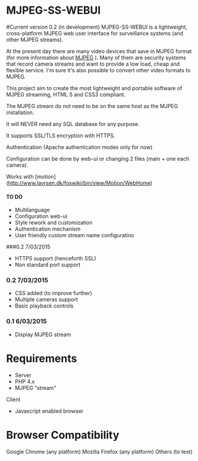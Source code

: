 # MJPEG-SS-WEBUI
#Current version 0.2 (in development)
MJPEG-SS-WEBUI is a lightweight, cross-platform MJPEG web user interface for surveillance systems (and other MJPEG streams).

At the present day there are many video devices that save in MJPEG format (for more information about [MJPEG](http://en.wikipedia.org/wiki/Motion_JPEG) ). Many of them are security systems that record camera streams and want to provide a low load, cheap and flexible service. I'm sure it's also possible to convert other video formats to MJPEG.

This project aim to create the most lightweight and portable software of MJPEG streaming, HTML 5 and CSS3 compliant.

The MJPEG stream do not need to be on the same host as the MJPEG installation.

It will NEVER need any SQL database for any purpose.

It supports SSL/TLS encryption with HTTPS.

Authentication (Apache authentication modes only for now) 

Configuration can be done by web-ui or changing 2 files (main + one each camera).

Works with [motion] (http://www.lavrsen.dk/foswiki/bin/view/Motion/WebHome)

#### TO DO
- Multilanguage
- Configuration web-ui
- Style rework and customization
- Authentication mechanism
- User friendly custom stream name configuratino

###0.2 7/03/2015
- HTTPS support (henceforth SSL)
- Non standard port support

### 0.2 7/03/2015
- CSS added (to improve further)
- Multiple cameras support
- Basic playback controls

### 0.1 6/03/2015
- Display MJPEG stream

# Requirements
- Server
- PHP 4.x
- MJPEG "stream"

Client
- Javascript enabled browser

# Browser Compatibility
Google Chrome (any platform)
Mozilla Firefox (any platform)
Others (to test)
